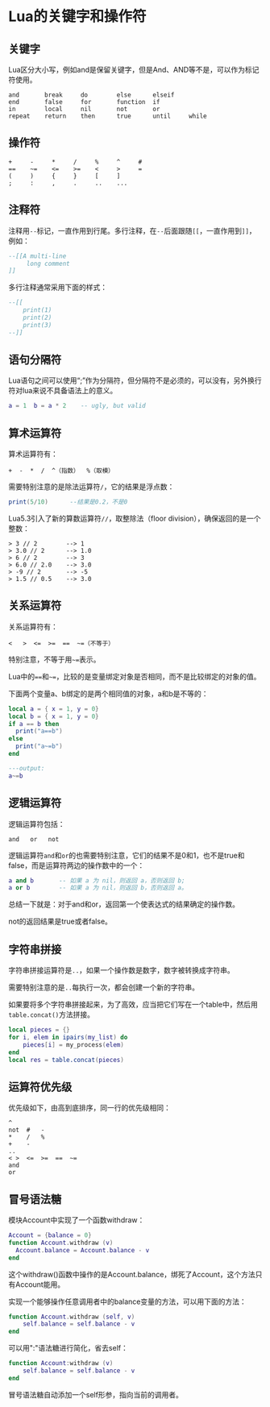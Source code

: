 <!-- toc -->
# Lua的关键字和操作符

## 关键字

Lua区分大小写，例如and是保留关键字，但是And、AND等不是，可以作为标记符使用。

	and       break     do        else      elseif
	end       false     for       function  if
	in        local     nil       not       or
	repeat    return    then      true      until     while

## 操作符

	+     -     *     /     %     ^     #
	==    ~=    <=    >=    <     >     =
	(     )     {     }     [     ]
	;     :     ,     .     ..    ...

## 注释符

注释用`--`标记，一直作用到行尾。多行注释，在`--`后面跟随`[[`，一直作用到`]]`，例如：

```lua
--[[A multi-line
     long comment
]]
```

多行注释通常采用下面的样式：

```lua
--[[
    print(1)
    print(2)
    print(3)
--]]
```

## 语句分隔符

Lua语句之间可以使用“;”作为分隔符，但分隔符不是必须的，可以没有，另外换行符对lua来说不具备语法上的意义。

```lua
a = 1  b = a * 2    -- ugly, but valid
```

## 算术运算符

算术运算符有：

	+  -  *  /  ^（指数）  %（取模）

需要特别注意的是除法运算符`/`，它的结果是浮点数：

```lua
print(5/10)      --结果是0.2，不是0
```

Lua5.3引入了新的算数运算符`//`，取整除法（floor division），确保返回的是一个整数：

	> 3 // 2        --> 1
	> 3.0 // 2      --> 1.0
	> 6 // 2        --> 3
	> 6.0 // 2.0    --> 3.0
	> -9 // 2       --> -5
	> 1.5 // 0.5    --> 3.0

## 关系运算符

关系运算符有：

	<   >  <=  >=  ==  ~=（不等于）

特别注意，不等于用`~=`表示。

Lua中的`==`和`~=`，比较的是变量绑定对象是否相同，而不是比较绑定的对象的值。

下面两个变量a、b绑定的是两个相同值的对象，a和b是不等的：

```lua
local a = { x = 1, y = 0}
local b = { x = 1, y = 0}
if a == b then
  print("a==b")
else
  print("a~=b")
end

---output:
a~=b
```

## 逻辑运算符

逻辑运算符包括：

	and   or   not

逻辑运算符`and`和`or`的也需要特别注意，它们的结果不是0和1，也不是true和false，而是运算符两边的操作数中的一个：

```lua
a and b       -- 如果 a 为 nil，则返回 a，否则返回 b;
a or b        -- 如果 a 为 nil，则返回 b，否则返回 a。
```

总结一下就是：对于and和or，返回第一个使表达式的结果确定的操作数。

not的返回结果是true或者false。

## 字符串拼接

字符串拼接运算符是`..`，如果一个操作数是数字，数字被转换成字符串。

需要特别注意的是`..`每执行一次，都会创建一个新的字符串。

如果要将多个字符串拼接起来，为了高效，应当把它们写在一个table中，然后用`table.concat()`方法拼接。

```lua
local pieces = {}
for i, elem in ipairs(my_list) do
    pieces[i] = my_process(elem)
end
local res = table.concat(pieces)
```

## 运算符优先级

优先级如下，由高到底排序，同一行的优先级相同：

	^
	not  #   -
	*    /   %
	+    -
	..
	< >  <=  >=  ==  ~=
	and
	or

## 冒号语法糖

模块Account中实现了一个函数withdraw：

```lua
Account = {balance = 0}
function Account.withdraw (v)
  Account.balance = Account.balance - v
end
```

这个withdraw()函数中操作的是Account.balance，绑死了Account，这个方法只有Account能用。

实现一个能够操作任意调用者中的balance变量的方法，可以用下面的方法：

```lua
function Account.withdraw (self, v)
    self.balance = self.balance - v
end
```

可以用":"语法糖进行简化，省去self：

```lua
function Account:withdraw (v)
    self.balance = self.balance - v
end
```

冒号语法糖自动添加一个self形参，指向当前的调用者。
